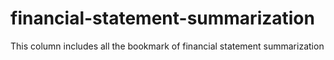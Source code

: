 # financial-statement-summarization
This column includes all the bookmark of financial statement summarization
